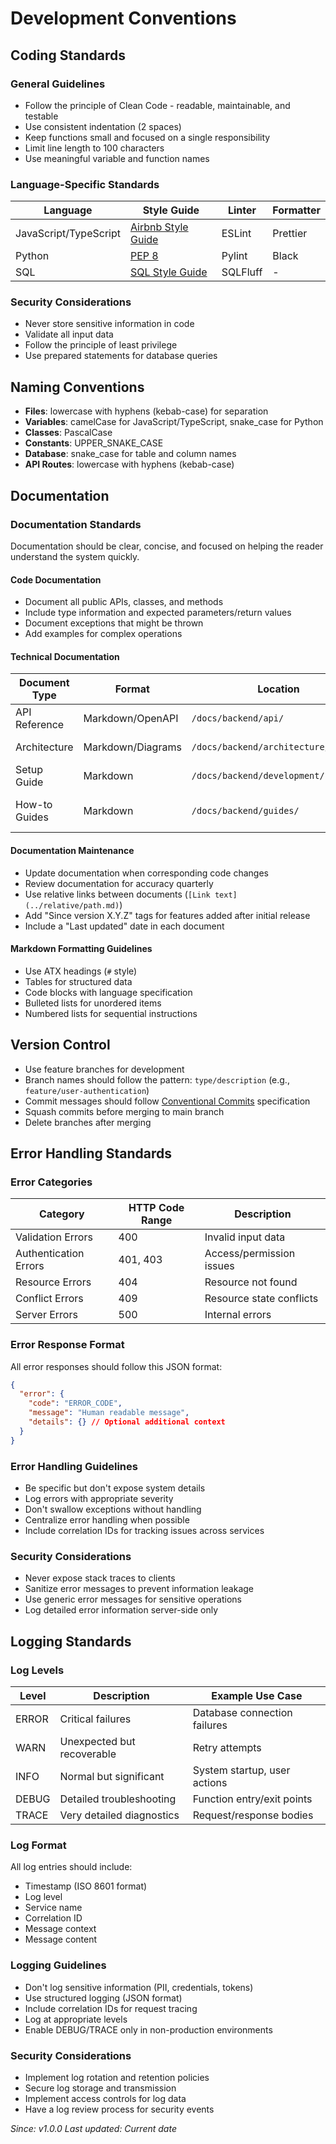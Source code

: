# Development Conventions

## Coding Standards

### General Guidelines
- Follow the principle of Clean Code - readable, maintainable, and testable
- Use consistent indentation (2 spaces)
- Keep functions small and focused on a single responsibility
- Limit line length to 100 characters
- Use meaningful variable and function names

### Language-Specific Standards

| Language | Style Guide | Linter | Formatter |
|----------|-------------|--------|-----------|
| JavaScript/TypeScript | [Airbnb Style Guide](https://github.com/airbnb/javascript) | ESLint | Prettier |
| Python | [PEP 8](https://www.python.org/dev/peps/pep-0008/) | Pylint | Black |
| SQL | [SQL Style Guide](https://www.sqlstyle.guide/) | SQLFluff | - |

### Security Considerations
- Never store sensitive information in code
- Validate all input data
- Follow the principle of least privilege
- Use prepared statements for database queries

## Naming Conventions
- **Files**: lowercase with hyphens (kebab-case) for separation
- **Variables**: camelCase for JavaScript/TypeScript, snake_case for Python
- **Classes**: PascalCase
- **Constants**: UPPER_SNAKE_CASE
- **Database**: snake_case for table and column names
- **API Routes**: lowercase with hyphens (kebab-case)

## Documentation

### Documentation Standards
Documentation should be clear, concise, and focused on helping the reader understand the system quickly.

#### Code Documentation
- Document all public APIs, classes, and methods
- Include type information and expected parameters/return values
- Document exceptions that might be thrown
- Add examples for complex operations

#### Technical Documentation

| Document Type | Format | Location | Purpose |
|---------------|--------|----------|---------|
| API Reference | Markdown/OpenAPI | `/docs/backend/api/` | Endpoint details |
| Architecture | Markdown/Diagrams | `/docs/backend/architecture/` | System design |
| Setup Guide | Markdown | `/docs/backend/development/setup.md` | Environment setup |
| How-to Guides | Markdown | `/docs/backend/guides/` | Task-specific instructions |

#### Documentation Maintenance
- Update documentation when corresponding code changes
- Review documentation for accuracy quarterly
- Use relative links between documents (`[Link text](../relative/path.md)`)
- Add "Since version X.Y.Z" tags for features added after initial release
- Include a "Last updated" date in each document

#### Markdown Formatting Guidelines
- Use ATX headings (`#` style)
- Tables for structured data
- Code blocks with language specification
- Bulleted lists for unordered items
- Numbered lists for sequential instructions

## Version Control
- Use feature branches for development
- Branch names should follow the pattern: `type/description` (e.g., `feature/user-authentication`)
- Commit messages should follow [Conventional Commits](https://www.conventionalcommits.org/) specification
- Squash commits before merging to main branch
- Delete branches after merging

## Error Handling Standards

### Error Categories

| Category | HTTP Code Range | Description |
|----------|----------------|-------------|
| Validation Errors | 400 | Invalid input data |
| Authentication Errors | 401, 403 | Access/permission issues |
| Resource Errors | 404 | Resource not found |
| Conflict Errors | 409 | Resource state conflicts |
| Server Errors | 500 | Internal errors |

### Error Response Format

All error responses should follow this JSON format:

```json
{
  "error": {
    "code": "ERROR_CODE",
    "message": "Human readable message",
    "details": {} // Optional additional context
  }
}
```

### Error Handling Guidelines
- Be specific but don't expose system details
- Log errors with appropriate severity
- Don't swallow exceptions without handling
- Centralize error handling when possible
- Include correlation IDs for tracking issues across services

### Security Considerations
- Never expose stack traces to clients
- Sanitize error messages to prevent information leakage
- Use generic error messages for sensitive operations
- Log detailed error information server-side only

## Logging Standards

### Log Levels

| Level | Description | Example Use Case |
|-------|-------------|-----------------|
| ERROR | Critical failures | Database connection failures |
| WARN | Unexpected but recoverable | Retry attempts |
| INFO | Normal but significant | System startup, user actions |
| DEBUG | Detailed troubleshooting | Function entry/exit points |
| TRACE | Very detailed diagnostics | Request/response bodies |

### Log Format
All log entries should include:
- Timestamp (ISO 8601 format)
- Log level
- Service name
- Correlation ID
- Message context
- Message content

### Logging Guidelines
- Don't log sensitive information (PII, credentials, tokens)
- Use structured logging (JSON format)
- Include correlation IDs for request tracing
- Log at appropriate levels
- Enable DEBUG/TRACE only in non-production environments

### Security Considerations
- Implement log rotation and retention policies
- Secure log storage and transmission
- Implement access controls for log data
- Have a log review process for security events

_Since: v1.0.0_
_Last updated: Current date_

